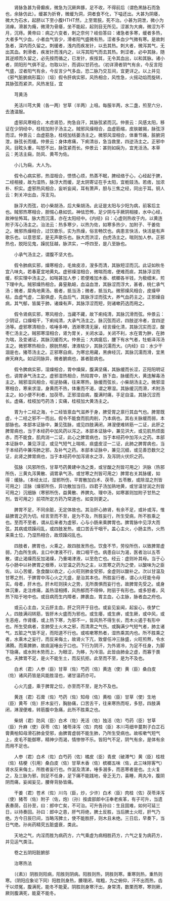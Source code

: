 <!-- { "loadSidebar": true } -->
　　肾脉急甚为骨癫疾，微急为沉厥奔豚，足不收，不得前后（谓色黑脉石而急也，余脉仿此）。缓甚为折脊，微缓为洞，洞者食不化，下嗌还出。大甚为阴痿，微大为石水，起脐以下至小腹HTHT然，上至胃脘，死不治。小甚为洞泄，微小为消瘅。滑甚为癃，微滑为骨痿，坐不能起，起则目无所见。涩甚为大痈，微涩为不月，沉痔。黄帝曰：病之六变者，刺之奈何？岐伯答曰：诸急者多寒，缓者多热，大者多气少血，小者血气皆少，滑者阳气盛微有热，涩者多血少气微有寒。是故刺急者，深内而久留之。刺缓者，浅内而疾发针，以去其热。刺大者，微泻其气，无出其血。刺滑者，疾发针而浅内之，以泻其阳气而去其热。刺涩者，必中其脉，随其逆顺而久留之，必先按而循之，已发针，疾按其，无令其血出，以和其脉。诸小者，阴阳形气俱不足。勿取以针，而调以甘药也。（初详滑者阴气有余，今反言阳气盛，涩者阳气有余，今反言少气多血，恐二脉乃交互间，宜更详之。以上并见《邪气脏腑病形篇》）〔垣〕假令肝病实邪，风热相合，风性急，火摇动焰而旋转，其脉弦而紧洪，风热发狂，宜

　　芎黄汤

　　羌活川芎大黄（各一两）甘草（半两）上咀。每服半两，水二盏，煎至六分，去渣温服。

　　虚邪风寒相合，木虑肾恐，拘急自汗，其脉弦紧而沉。仲景云：风感太阳，移证在少阴经中，桂枝加附子汤主之。贼邪风燥相合，血虚筋缩，皮肤皴揭，脉弦浮而涩。仲景云：血虚筋急，桂枝加栝蒌汤主之。微邪风湿相合，体重节痛，脏腑洞泄，脉弦长而缓。仲景云：身体疼痛，下痢清谷，急当救里，四逆汤主之。正邪中风，目眩头重，叫怒不出，脉弦紧而长。仲景云：甚则如痫为，宜羌活汤。本草云：羌活主痫，防风、黄芩为佐。

　　小儿为痫，大人为。

　　假令心病实邪，热湿相合，愦愦心烦，热蒸不眠，脾经络于心，心经起于脾，二经相接，故为湿热，脉浮大而缓，足太阴寄证在手太阳，宜栀豉汤。若痞，加浓朴、枳实。虚邪热风相合，妄听妄闻，耳有萧声，胆与三焦之经，同出于耳。铜人云：刺关冲出血，泻支沟。

　　脉浮大而弦，初小柴胡汤，后大柴胡汤。此证是太阳与少阳为病，前客后主也。贼邪热寒相合，胆惕心悬如饥，神怯恐怖，足少阴与手厥阴相接，水中心经，故神怯怖耳。脉大而沉濡，亦在太阳经中。《内经》曰：心虚则热收于内，以黄连附子泻心汤主之。治法云：热多寒少，以热为佐，如寒多热少，加附子、干姜佐之。微邪热燥相合，过饮歌乐，实为热燥，俗言畅饮也。病患言快活，快活是有声歌乐也。以意思浆，是无声歌乐也。脉大而洪涩，白虎汤主之。喘则加人参。正邪热也，脱阳见鬼，躁扰狂越，脉洪实，一呼四至，是八至脉也。

　　小承气汤主之，谓腹不坚大也。

　　假令肺病实邪，燥寒相合，毛耸皮凉，溲多而清，其脉短涩而沉。此证如秋冬宜八味丸，若春夏宜地黄丸。虚邪燥湿相合，微喘而痞，便难而痰，其脉浮涩而缓，枳实理中汤主之。如喘甚加人参；若便难加木香、槟榔各半钱，为极细末，煎下理中丸。贼邪燥热相合。鼻窒鼽衄，血溢血泄，其脉涩而浮大，甚者，桃仁承气汤；微者，犀角地黄汤。极者，抵当汤；微者，抵当丸。微邪燥风相合，皮燥甲枯，血虚气虚，二脏俱虚，先血后气，其脉浮涩而弦大，养气血药主之。正邪燥自病，其气郁，皆属于肺，诸燥有声，其脉浮涩而短，则诸嗽药选而用之。

　　假令肾病实邪，寒风相合，当藏不藏，故下痢纯清，其脉沉滑而弦。仲景云：少阴证，口燥咽干，下痢纯清，大承气汤主之。脉沉弦而迟，四肢逆冷者，宜四逆汤等。虚邪寒清相合，咳唾多呻，洒淅寒清无寐，经言燥化清，其脉沉实而涩，酸枣仁汤主之。贼邪寒湿相合，肾为胃关，关闭水溢，关闭不利，水在胃为肿，在肺为喘，及变诸证，其脉沉缓而大。仲景云：大病瘥后，腰下有水气者，牡蛎泽泻汤主之。微邪寒热相合，膀胱热郁，津液枯少，其脉沉濡而大。《内经》曰：水少干涸是也，猪苓汤主之。正邪寒自病，为寒忿用藏，黑痹经沉，其脉沉濡而滑，宜黑痹天麻丸。如证同脉异，微者腑病也，甚者脏病也。

　　假令脾病实邪，湿燥相合，胃中燥屎，腹满坚痛，其脉缓而长涩，正阳阳明证也，调胃承气汤主之。虚邪湿热相合，热陷胃中，肠下血，脉缓而大，黄连解毒汤主之。贼邪湿风相合，呕逆胁痛，往来寒热，脉缓而弦长，小柴胡汤主之。微邪湿寒相合，寒来求湿，身黄而不热，体重而不渴，谓之寒湿。其脉缓沉而滑，术附汤主之。如小便不利者，加茯苓。正邪湿自病，腹满时痛，手足自温，其脉沉涩而长。虚痛，桂枝加芍药汤；实痛，桂枝加大黄汤主之。

　　胃为十二经之海，十二经皆禀血气滋养于身，脾受胃之禀行其血气也。脾胃既虚，十二经之邪不一而出。假令不能食而肌肉削，乃本病也。其右关脉缓而弱，本部脉也。本部本证脉中，兼见弦脉，或见四肢满闭，淋溲便难转筋一二证，此肝之脾胃病也，当于本经药中加风药以泻之。本部本证脉中，兼见洪大，或见肌热烦面赤，而不能食，肌肉消一二证，此心之脾胃病也，当于本经药中加泻火之药。本部本证脉中，兼见浮涩，或见气短气上喘咳，痰盛皮涩一二证，此肺之脾胃病也，当于本经药中兼泻肺之邪，及补气之药。本部本证脉中，兼见沉细，或见善恐数欠之证，此肾之脾胃病也，当于本经药中加泻肾水之浮，及泻阴火伏炽之药。

　　弦脉（风邪所伤，甘草芍药黄建中汤之类，或甘酸之剂皆可用之）洪脉（热邪所伤，三黄丸泻黄散、调胃承气汤，或甘寒之剂皆可用之）脾胃右关其脉缓，如得：缓脉。（本经太过，湿邪所伤，平胃散加白术、茯苓，五苓散，或除湿之剂皆可用之）涩脉（燥邪所伤，异功散加当归，四君子汤加熟地黄，或甘温甘润之剂皆可用之）沉细脉（寒邪所伤，益黄散、养脾丸、理中汤，如寒甚则加附子甘热之剂，皆可用之）前项所定方药乃常道也，如变则更之。

　　脾胃不足，不同余脏，无定体故也。其治肝心肺肾，有余不足，或补或泻，惟益脾胃之药为切。经言至而不至，是为不及，所胜妄行，所生受病，所不胜乘之也。至而不至者，谓从后来者为虚邪，心与小肠来乘脾胃也。脾胃脉中见浮大而弦，其病或烦躁闷乱，或四肢发热，或口苦舌干咽干。盖心主火，小肠主热，火热来乘土位，乃湿热相合，故烦躁闷乱也。

　　四肢者，脾胃也，火乘之，故四肢发热也。饮食不节，劳役所伤，以致脾胃虚弱，乃血所生病，主口中津液不行，故口咽干也。病患自以为渴，医者治以五苓散，谓止渴燥而反加渴燥，乃重竭津液，以至危亡也。经云：虚则补其母。当于心与小肠中以补脾胃之根蒂，以甘温之药为之主，以苦寒之药为之使，以酸味为之臣佐。以心苦缓，急食酸以收之，心火旺则肺金受邪，金虚则以酸补之。次以甘温及甘寒之剂，于脾胃中泻心火之亢盛，是治其本也。所胜妄行者，谓心火旺能令母实。母者，肝木也。肝木旺则挟火之势，无所畏惧而妄行也，故脾胃先受之。或身体沉重，走注疼痛，盖热湿相搏，风热郁而不得伸，附丽于有形也。或多怒者，风热下陷于地中也。或目病而生内障者，脾裹血，胃主血，心主脉，脉者血之府也。

　　或云心主血，又云肝主血，肝之窍开于目也。或妄见妄闻，起妄心，夜梦亡人，四肢满闷转筋，皆肝木火盛而为邪也。或生痿，或生痹，或生厥，或中风，或生恶疮，作肾痿，或上热下寒，为邪不一，皆风热不得生长，而木火遏于有形中也。所生受病者，言肺受土火木之邪，而清肃之气伤。或胸满少气短气者，肺主诸气，五脏之气皆不足，而阳道不行也。或咳嗽寒热者，湿热乘其内也。所不胜乘之者，水乘木之妄行，而反来侮土，故肾火下亢，致督任冲三脉盛，火旺煎熬，令水沸腾。而乘脾肺，故痰涎唾出于口也。下行为阴汗，为外肾冷，为足不任身，为脚下隐痛，或水附木势而上，为眼涩，为眵，为冷泪。此皆由肺金之虚，而寡于畏也。夫脾胃不足，是火不能生土，而反抗拒。此至而不至，是为不及也。

　　白术（君）人参（臣）甘草（佐）芍药（佐）黄连（使）黄（臣）桑白皮（佐）诸风药皆是风能胜湿也，诸甘温药亦可。

　　心火亢盛，乘于脾胃之位，亦至而不至，是为不及也。

　　黄连（君）石膏（佐）芍药（佐）知母（佐）黄柏（臣）甘草（使）生地（臣）黄芩（佐）肝木妄行，胸胁痛，口苦舌干，往来寒热而呕，多怒，四肢满闭，淋溲便难，转筋腹中急痛，此所不胜乘之也。

　　柴胡（君）防风（臣）白术（佐）羌活（佐）独活（佐）芍药（臣）甘草（臣）升麻（使）茯苓（佐）猪苓泽泻（佐）肉桂（臣）本川芎细辛蔓荆子白芷石膏黄柏知母滑石肺金受邪，由脾胃虚弱不能生肺，乃所生受病也。故咳嗽气短气上，皮毛不能御寒，精神少而渴，情惨惨不乐。皆阳气不足，阴气有余，是体有余而用不足也。

　　人参（君）白术（佐）白芍药（佐）橘皮（臣）青皮（破滞气）黄（臣）桂枝（佐）桔梗（引用）桑白皮（佐）甘草木香（佐）槟榔五味（佐，此三味除客气）肾水反来侮土，所胜者妄行也。作涎及清涕，唾多溺多，而恶寒者是也。土火复之，及三脉为邪，则足不任身，足下痛不能践地，骨乏无力，喜睡，两丸冷，腹阴阴而痛，妄闻妄见，腰脊背胁皆痛。

　　干姜（君）苍术（佐）川乌（臣，炒，少许）白术（臣）肉桂（佐）茯苓泽泻（使）猪苓（佐）附子（佐，炮）〔孙〕按虞部郎中汪奉老疾革，有子可升，当遗表奏荫，召孙至，曰：郎中亡矣，不可治。可升告孙曰：生且固难，如何可延三日，以待奏回。孙曰：郎中之患，肝气将绝，脾土反胜，当后脾土火旺，肝气乃绝。方今日辰巳间，当略泻脾土，使不能胜肝，则木且未绝。三日后，早奏下，当日气绝。孙尚药精究五脏盛衰，类此。

　　天地之气，内淫而胜为病药方，六气乘虚为病相胜药方，六气之复为病药方，并见运气类注。

　　卷之五阴阳脏腑部

　　治寒热法

　　〔《素》〕阴胜则阳病，阳胜则阴病。阳胜则热，阴胜则寒。重寒则热，重热则寒。（阴阳应象论下同）阳胜则身热，腠理闭，喘粗，为之俯仰，汗不出而热，齿干以烦冤，腹满死，能冬不能夏。阴胜则身寒汗出，身常清，数栗而寒，寒则厥，厥则腹满死，能夏不能冬。

